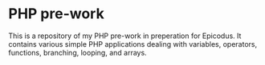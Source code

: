 # PHP pre-work
  This is a repository of my PHP pre-work in preperation for Epicodus. It contains various simple PHP applications dealing with variables, operators, functions, branching, looping, and arrays. 
